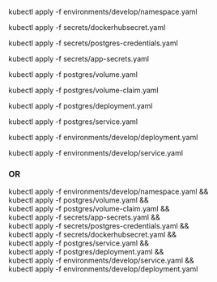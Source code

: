 

kubectl apply -f environments/develop/namespace.yaml 

kubectl apply -f secrets/dockerhubsecret.yaml 

kubectl apply -f secrets/postgres-credentials.yaml

kubectl apply -f secrets/app-secrets.yaml

kubectl apply -f  postgres/volume.yaml 

kubectl apply -f  postgres/volume-claim.yaml 

kubectl apply -f  postgres/deployment.yaml 

kubectl apply -f  postgres/service.yaml 

kubectl apply -f  environments/develop/deployment.yaml 

kubectl apply -f  environments/develop/service.yaml 

### OR

kubectl apply -f environments/develop/namespace.yaml && \
kubectl apply -f postgres/volume.yaml && \
kubectl apply -f postgres/volume-claim.yaml && \
kubectl apply -f secrets/app-secrets.yaml && \
kubectl apply -f secrets/postgres-credentials.yaml && \
kubectl apply -f secrets/dockerhubsecret.yaml && \
kubectl apply -f postgres/service.yaml && \
kubectl apply -f postgres/deployment.yaml && \
kubectl apply -f environments/develop/service.yaml && \
kubectl apply -f environments/develop/deployment.yaml 

